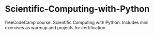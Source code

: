# Scientific-Computing-with-Python
freeCodeCamp course: Scientific Computing with Python. Includes mini exercises as warmup and projects for certification.
